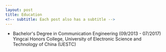 ```yaml
---
layout: post
title: Education
<!-- subtitle: Each post also has a subtitle -->
---
```


* Bachelor's Degree in Communication Engineering (09/2013 - 07/2017)
Yingcai Honors College, University of Electronic Science and Technology of China (UESTC)
